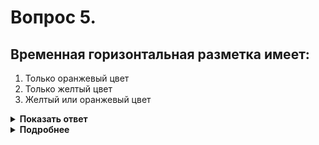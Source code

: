 # Вопрос 5.

## Временная горизонтальная разметка имеет:

1. Только оранжевый цвет
2. Только желтый цвет
3. Желтый или оранжевый цвет

<details>
<summary><b>Показать ответ</b></summary>
Правильный ответ: 1
</details>
<details>
<summary><b>Подробнее</b></summary>
Временная горизонтальная разметки имеет оранжевый цвет.
(«Дорожная разметка»)
</details>